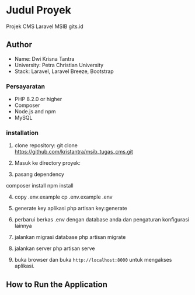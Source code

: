 # Judul Proyek

Projek CMS Laravel MSIB gits.id

## Author

- Name: Dwi Krisna Tantra
- University: Petra Christian University
- Stack: Laravel, Laravel Breeze, Bootstrap



### Persayaratan

- PHP 8.2.0 or higher
- Composer
- Node.js and npm
- MySQL 




### installation
1. clone repository:
git clone https://github.com/kristantra/msib_tugas_cms.git




2. Masuk ke directory proyek:



3. pasang dependency

composer install
npm install



4. copy .env.example 
cp .env.example .env



5. generate key aplikasi
php artisan key:generate

6. perbarui berkas .env dengan  database anda dan pengaturan konfigurasi lainnya


7. jalankan migrasi database
php artisan migrate

8. jalankan server
php artisan serve

9. buka browser dan buka `http://localhost:8000` untuk mengakses aplikasi.





## How to Run the Application
